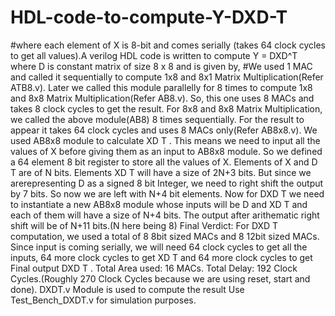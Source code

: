 # HDL-code-to-compute-Y-DXD-T
#where each element of X is 8-bit and comes serially (takes 64 clock cycles to get all values).A 
verilog HDL code is written to compute Y = DXD^T where D is constant matrix of size 8 x 8 and is given by,
#We used 1 MAC and called it sequentially to
compute 1x8 and 8x1 Matrix Multiplication(Refer
ATB8.v). Later we called this module parallelly for 8
times to compute 1x8 and 8x8 Matrix
Multiplication(Refer AB8.v). So, this one uses 8
MACs and takes 8 clock cycles to get the result.
For 8x8 and 8x8 Matrix Multiplication, we called the
above module(AB8) 8 times sequentially. For the
result to appear it takes 64 clock cycles and uses 8
MACs only(Refer AB8x8.v).
We used AB8x8 module to calculate XD T . This
means we need to input all the values of X before
giving them as an input to AB8x8 module. So we
defined a 64 element 8 bit register to store all the
values of X.
Elements of X and D T are of N bits. Elements XD T
will have a size of 2N+3 bits. But since we arerepresenting D as a signed 8 bit Integer, we need to
right shift the output by 7 bits. So now we are left with
N+4 bit elements.
Now for DXD T we need to instantiate a new AB8x8
module whose inputs will be D and XD T and each of
them will have a size of N+4 bits.
The output after arithematic right shift will be of N+11
bits.(N here being 8)
Final Verdict:
For DXD T computation, we used a total of 8 8bit sized
MACs and 8 12bit sized MACs.
Since input is coming serially, we will need 64 clock
cycles to get all the inputs, 64 more clock cycles to
get XD T and 64 more clock cycles to get
Final output DXD T .
Total Area used: 16 MACs.
Total Delay: 192 Clock Cycles.(Roughly 270 Clock
Cycles because we are using reset, start and done).
DXDT.v Module is used to compute the result
Use Test_Bench_DXDT.v for simulation purposes.
